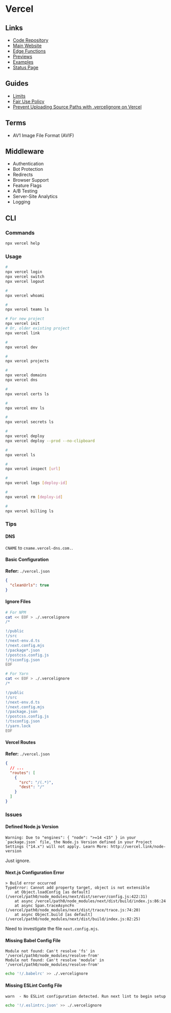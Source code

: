 # Vercel

<!--
https://github.com/temporalio/temporaldotio/blob/main/vercel.json

https://vercel.com/analytics
https://vercel.com/edge
https://vercel.com/live
https://vercel.com/docs/concepts/deployments/checks
https://github.com/vercel/next-rsc-demo
https://github.com/vercel/nextjs-subscription-payments
https://edge-mug.vercel.app/edge
https://github.com/kovacsmarkakos/hacker-news-next
https://github.com/leerob/esm
https://epic-course-platform.vercel.app/
-->

## Links

- [Code Repository](https://github.com/vercel/vercel)
- [Main Website](https://vercel.com)
- [Edge Functions](https://vercel.com/features/edge-functions)
- [Previews](https://vercel.com/features/previews#checks)
- [Examples](https://github.com/vercel/examples)
- [Status Page](https://vercel-status.com/)

## Guides

- [Limits](https://vercel.com/docs/concepts/limits/overview)
- [Fair Use Policy](https://vercel.com/docs/concepts/limits/fair-use-policy)
- [Prevent Uploading Source Paths with .vercelignore on Vercel](https://vercel.com/guides/prevent-uploading-sourcepaths-with-vercelignore)

## Terms

- AV1 Image File Format (AVIF)

## Middleware

- Authentication
- Bot Protection
- Redirects
- Browser Support
- Feature Flags
- A/B Testing
- Server-Site Analytics
- Logging

<!-- ##

- No Cold Boots
- Deploy Globally
- Support Streaming
-->

<!-- ##

- Server-Side Streaming
- React Server Components
-->

## CLI

### Commands

```sh
npx vercel help
```

### Usage

```sh
#
npx vercel login
npx vercel switch
npx vercel logout

#
npx vercel whoami

#
npx vercel teams ls

# For new project
npx vercel init
# Or, older existing project
npx vercel link

#
npx vercel dev

#
npx vercel projects

#
npx vercel domains
npx vercel dns

#
npx vercel certs ls

#
npx vercel env ls

#
npx vercel secrets ls

#
npx vercel deploy
npx vercel deploy --prod --no-clipboard

#
npx vercel ls

#
npx vercel inspect [url]

#
npx vercel logs [deploy-id]

#
npx vercel rm [deploy-id]

#
npx vercel billing ls
```

### Tips

#### DNS

<!--
assets
signatures
-->

`CNAME` to `cname.vercel-dns.com.`.

#### Basic Configuration

**Refer:** `./vercel.json`

```json
{
  "cleanUrls": true
}
```

#### Ignore Files

```sh
# For NPM
cat << EOF > ./.vercelignore
/*

!/public
!/src
!/next-env.d.ts
!/next.config.mjs
!/package*.json
!/postcss.config.js
!/tsconfig.json
EOF

# For Yarn
cat << EOF > ./.vercelignore
/*

!/public
!/src
!/next-env.d.ts
!/next.config.mjs
!/package.json
!/postcss.config.js
!/tsconfig.json
!/yarn.lock
EOF
```

#### Vercel Routes

**Refer:** `./vercel.json`

```json
{
  // ...
  "routes": [
    {
      "src": "/(.*)",
      "dest": "/"
    }
  ]
}
```

### Issues

#### Defined Node.js Version

```log
Warning: Due to "engines": { "node": ">=14 <15" } in your `package.json` file, the Node.js Version defined in your Project Settings ("14.x") will not apply. Learn More: http://vercel.link/node-version
```

Just ignore.

#### Next.js Configuration Error

```log
> Build error occurred
TypeError: Cannot add property target, object is not extensible
    at Object.loadConfig [as default] (/vercel/path0/node_modules/next/dist/server/config.js:422:31)
    at async /vercel/path0/node_modules/next/dist/build/index.js:86:24
    at async Span.traceAsyncFn (/vercel/path0/node_modules/next/dist/trace/trace.js:74:20)
    at async Object.build [as default] (/vercel/path0/node_modules/next/dist/build/index.js:82:25)
```

Need to investigate the file `next.config.mjs`.

#### Missing Babel Config File

```log
Module not found: Can't resolve 'fs' in '/vercel/path0/node_modules/resolve-from'
Module not found: Can't resolve 'module' in '/vercel/path0/node_modules/resolve-from'
```

```sh
echo '!/.babelrc' >> ./.vercelignore
```

#### Missing ESLint Config File

```log
warn  - No ESLint configuration detected. Run next lint to begin setup
```

```sh
echo '!/.eslintrc.json' >> ./.vercelignore
```

